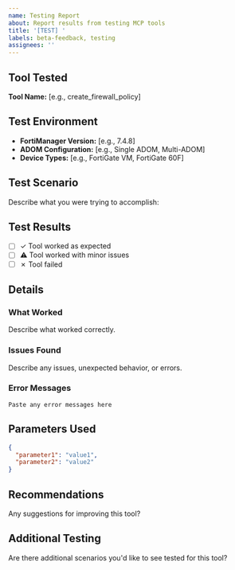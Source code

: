 ```yaml
---
name: Testing Report
about: Report results from testing MCP tools
title: '[TEST] '
labels: beta-feedback, testing
assignees: ''
---
```


## Tool Tested
**Tool Name:** [e.g., create_firewall_policy]

## Test Environment
- **FortiManager Version:** [e.g., 7.4.8]
- **ADOM Configuration:** [e.g., Single ADOM, Multi-ADOM]
- **Device Types:** [e.g., FortiGate VM, FortiGate 60F]

## Test Scenario
Describe what you were trying to accomplish:

## Test Results
- [ ] ✓ Tool worked as expected
- [ ] ⚠️ Tool worked with minor issues
- [ ] ✗ Tool failed

## Details
### What Worked
Describe what worked correctly.

### Issues Found
Describe any issues, unexpected behavior, or errors.

### Error Messages
```
Paste any error messages here
```

## Parameters Used
```json
{
  "parameter1": "value1",
  "parameter2": "value2"
}
```

## Recommendations
Any suggestions for improving this tool?

## Additional Testing
Are there additional scenarios you'd like to see tested for this tool?


